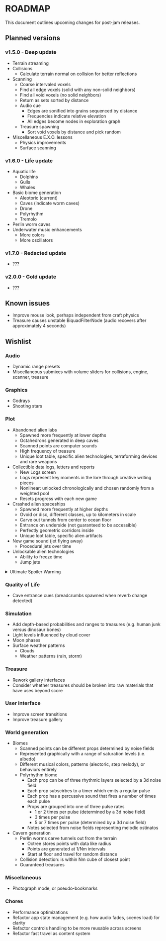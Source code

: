 # ROADMAP
This document outlines upcoming changes for post-jam releases.

## Planned versions
### v1.5.0 - Deep update
- Terrain streaming
- Collisions
  - Calculate terrain normal on collision for better reflections
- Scanning
  - Coarse intervaled voxels
  - Find all edge voxels (solid with any non-solid neighbors)
  - Find all void voxels (no solid neighbors)
  - Return as sets sorted by distance
  - Audio cue
    - Edges are sonified into grains sequenced by distance
    - Frequencies indicate relative elevation
    - All edges become nodes in exploration graph
  - Treasure spawning
    - Sort void voxels by distance and pick random
- Miscellaneous E.X.O. lessons
  - Physics improvements
  - Surface scanning

### v1.6.0 - Life update
- Aquatic life
  - Dolphins
  - Gulls
  - Whales
- Basic biome generation
  - Aleotoric (current)
  - Caves (indicate worm caves)
  - Drone
  - Polyrhythm
  - Tremolo
- Perlin worm caves
- Underwater music enhancements
  - More colors
  - More oscillators

### v1.7.0 - Redacted update
- ???

### v2.0.0 - Gold update
- ???

## Known issues
- Improve mouse look, perhaps independent from craft physics
- Treasure causes unstable BiquadFilterNode (audio recovers after approximately 4 seconds)

## Wishlist
### Audio
- Dynamic range presets
- Miscellaneous submixes with volume sliders for collisions, engine, scanner, treasure

### Graphics
- Godrays
- Shooting stars

### Plot
- Abandoned alien labs
  - Spawned more frequently at lower depths
  - Octahedrons generated in deep caves
  - Scanned points are computer sounds
  - High frequency of treasure
  - Unique loot table, specific alien technologies, terraforming devices and rare weapons
- Collectible data logs, letters and reports
  - New Logs screen
  - Logs represent key moments in the lore through creative writing pieces
  - Nonlinear: unlocked chronologically and chosen randomly from a weighted pool
  - Resets progress with each new game
- Crashed alien spaceships
  - Spawned more frequently at higher depths
  - Ovoid or disc, different classes, up to kilometers in scale
  - Carve out tunnels from center to ocean floor
  - Entrance on underside (not guaranteed to be accessible)
  - Perfectly geometric corridors inside
  - Unique loot table, specific alien artifacts
- New game sound (jet flying away)
  - Procedural jets over time
- Unlockable alien technologies
  - Ability to freeze time
  - Jump jets

<details>
  <summary>Ultimate Spoiler Warning</summary>
  <ul>
    <li>Aliens wanted to peacefully immigrate to Earth.</li>
    <li>Alien leaders established a secret base on Earth.</li>
    <li>Convert UXO archetype to munitions, add Resistance side (more prevalent at lower depths) and more nouns.</li>
  </ul>
</details>

### Quality of Life
- Cave entrance cues (breadcrumbs spawned when reverb change detected)

### Simulation
- Add depth-based probabilities and ranges to treasures (e.g. human junk versus dinosaur bones)
- Light levels influenced by cloud cover
- Moon phases
- Surface weather patterns
  - Clouds
  - Weather patterns (rain, storm)

### Treasure
- Rework gallery interfaces
- Consider whether treasures should be broken into raw materials that have uses beyond score

### User interface
- Improve screen transitions
- Improve treasure gallery

### World generation
- Biomes
  - Scanned points can be different props determined by noise fields
  - Represented graphically with a range of saturation levels (i.e. albedo)
  - Different musical colors, patterns (aleotoric, step melody), or behaviors entirely
  - Polyrhythm biome
    - Each prop can be of three rhythmic layers selected by a 3d noise field
    - Each prop subscirbes to a timer which emits a regular pulse
    - Each prop has a percussive sound that fires a number of times each pulse
    - Props are grouped into one of three pulse rates
      - 1 or 2 times per pulse (determined by a 3d noise field)
      - 3 times per pulse
      - 5 or 7 times per pulse (determined by a 3d noise field)
    - Notes selected from noise fields representing melodic ostinatos
- Cavern generation
  - Perlin worms carve tunnels out from the terrain
    - Octree stores points with data like radius
    - Points are generated at 1/Nm intervals
    - Start at floor and travel for random distance
  - Collision detection: is within Nm cube of closest point
  - Guaranteed treasures

### Miscellaneous
- Photograph mode, or pseudo-bookmarks

### Chores
- Performance optimizations
- Refactor app state management (e.g. how audio fades, scenes load) for clarity
- Refactor controls handling to be more reusable across screens
- Refactor fast travel as content system
